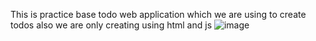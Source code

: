 This is practice base todo web application which we are using to create todos also we are only creating using html and js 
![image](https://github.com/sinzq/todo-/assets/122508336/0893f9d3-2d5f-41ce-915f-4e634693bb16)

